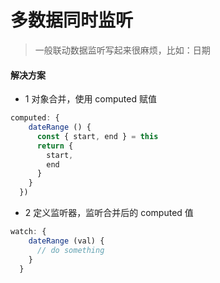 # 多数据同时监听

> 一般联动数据监听写起来很麻烦，比如：日期

#### 解决方案

+ 1 对象合并，使用 computed 赋值

```js
computed: {
    dateRange () {
      const { start, end } = this
      return {
        start,
        end
      }
    }
  })
```

+ 2 定义监听器，监听合并后的 computed 值
```js
watch: {
    dateRange (val) {
      // do something
    }
  }
```
